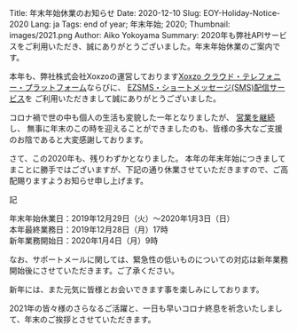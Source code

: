 Title: 年末年始休業のお知らせ 
Date: 2020-12-10 
Slug: EOY-Holiday-Notice-2020
Lang: ja 
Tags: end of year; 年末年始; 2020; 
Thumbnail: images/2021.png
Author: Aiko Yokoyama 
Summary: 2020年も弊社APIサービスをご利用いただき、誠にありがとうございました。年末年始休業のご案内です。

本年も、弊社株式会社Xoxzoの運営しております[Xoxzo クラウド・テレフォニー・プラットフォーム](https://www.xoxzo.com/ja/)ならびに、
[EZSMS・ショートメッセージ(SMS)配信サービス](https://www.ezsms.biz/ja/)を ご利用いただきまして誠にありがとうございました。

コロナ禍で世の中も個人の生活も変貌した一年となりましたが、
[営業を継続](https://blog.xoxzo.com/ja/2020/03/19/fighting-covid19-business-continuity/)し、
無事に年末のこの時を迎えることができましたのも、皆様の多大なご支援のお陰であると大変感謝しております。

さて、この2020年も、残りわずかとなりました。
本年の年末年始につきましてまことに勝手ではございますが、下記の通り休業させていただきますので、ご高配賜りますようお知らせ申し上げます。

記

年末年始休業日：2019年12月29日（火）～2020年1月3日（日）</br>
本年最終業務日：2019年12月28日（月）17時 </br>
新年業務開始日：2020年1月4日（月）9時 </br>

なお、サポートメールに関しては、緊急性の低いものについての対応は新年業務開始後にさせていただきます。ご了承ください。

新年には、また元気に皆様とお会いできます事を楽しみにしております。

2021年の皆々様のさらなるご活躍と、一日も早いコロナ終息を祈念いたしまして、年末のご挨拶とさせていただきます。


